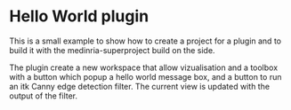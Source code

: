 Hello World plugin
==================

This is a small example to show how to create a project for a plugin and to build it with the medinria-superproject build on the side.

The plugin create a new workspace that allow vizualisation and a toolbox with a button which popup a hello world message box, and a button to run an itk Canny edge detection filter. The current view is updated with the output of the filter.
